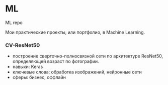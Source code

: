 # ML
ML repo

Мои практические проекты, или портфолио, в Machine Learning.

### CV-ResNet50
- построение сверточно-полносвязной сети по архитектуре ResNet50, определяющей возраст по фотографии.
- навыки: Keras
- ключевые слова: обработка изображений, нейронные сети
- сферы: бизнес, оффлайн
